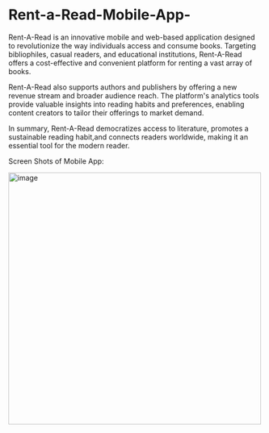 # Rent-a-Read-Mobile-App-
Rent-A-Read is an innovative mobile and web-based application designed to revolutionize the way individuals access and consume books. Targeting bibliophiles, casual readers, and educational institutions, Rent-A-Read offers a cost-effective and convenient platform for renting a vast array of books.

Rent-A-Read also supports authors and publishers by offering a new revenue stream and broader audience reach. The platform's analytics tools provide valuable insights into reading habits and preferences, enabling content creators to tailor their offerings to market demand.

In summary, Rent-A-Read democratizes access to literature, promotes a sustainable reading habit,and connects readers worldwide, making it an essential tool for the modern reader.

Screen Shots of Mobile App:<br>

<img width="500" alt="image" src="https://github.com/user-attachments/assets/eae20ce6-5111-4b42-84ef-53fc1abe444e">

